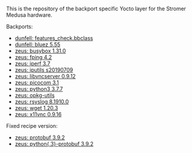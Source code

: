 This is the repository of the backport specific Yocto layer for the Stromer Medusa hardware.

Backports:
- [dunfell: features_check.bbclass](https://github.com/YoeDistro/poky/commit/b1fe4aab8b8b8a98ab8ba4788a34a90446d6222b)
- [dunfell: bluez 5.55](https://github.com/YoeDistro/poky/commit/7dbdfcf51b2aadd08f1fff3b163564f71a3a8997)
- [zeus: busybox 1.31.0](https://github.com/YoeDistro/poky/commit/3e311128b2514f4303422cfd9d455ff5965ea55a)
- [zeus: fping 4.2](https://github.com/openembedded/meta-openembedded/commit/410baed3e987ba0664feec46707978e5113efdc3)
- [zeus: iperf 3.7](https://github.com/openembedded/meta-openembedded/commit/ddb942850e55e6d6426bec6690957aaad2b39cff)
- [zeus: iputils s20190709](https://github.com/YoeDistro/poky/commit/b7138f18b616b27ee7c4850f2ee09a76a56415dd)
- [zeus: libvncserver 0.9.12](https://github.com/openembedded/meta-openembedded/commit/27ea5e705990f4e4a45f61109a81c597c10bf152)
- [zeus: picocom 3.1](https://github.com/openembedded/meta-openembedded/commit/c1ecd778cef733caf1e3b0ced7fd4da21f080e6d)
- [zeus: python3 3.7.7](https://github.com/YoeDistro/poky/commit/acb0b159be8056a054bcec8be4a369199392d5b7)
- [zeus: opkg-utils](https://github.com/YoeDistro/poky/commit/a79bc39033c07e5cb0aa5ca95afe8f035c403f33)
- [zeus: rsyslog 8.1910.0](https://github.com/openembedded/meta-openembedded/commit/0d15888c61c2072d1525889a0c0ad6af5676f11d)
- [zeus: wget 1.20.3](https://github.com/YoeDistro/poky/commit/ffaede231793509bcd4c1857ad54e6285ad10870)
- [zeus: x11vnc 0.9.16](https://github.com/openembedded/meta-openembedded/commit/34fddf6114423cb2595c7af88b83d2dd40fe3996)

Fixed recipe version:
- [zeus: protobuf 3.9.2](https://github.com/openembedded/meta-openembedded/commit/466fd78ac6a561ce7b47f2190f0aa3ea6aa3593e)
- [zeus: python{,3}-protobuf 3.9.2](https://github.com/openembedded/meta-openembedded/commit/ea7ce6dc37b7aed68bc5806318f5f58a411a3f2f)

